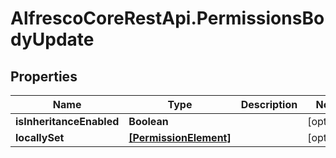 # AlfrescoCoreRestApi.PermissionsBodyUpdate

## Properties
Name | Type | Description | Notes
------------ | ------------- | ------------- | -------------
**isInheritanceEnabled** | **Boolean** |  | [optional] 
**locallySet** | [**[PermissionElement]**](PermissionElement.md) |  | [optional] 


